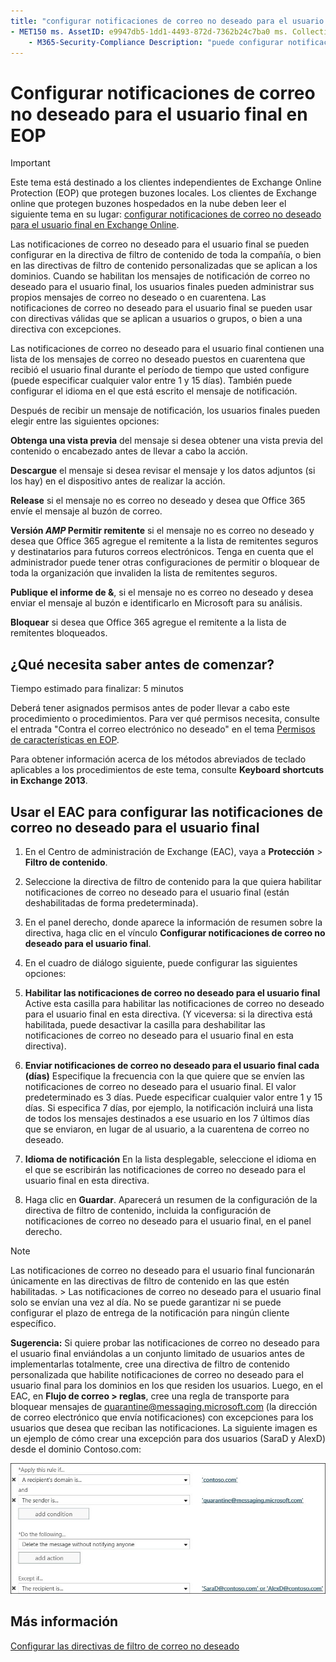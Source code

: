```yaml
---
title: "configurar notificaciones de correo no deseado para el usuario final en EOP" MS. Author: krowley Author: kccross Manager: laurawi ms. Audience: ITPro ms. topic: artículo ms. Service: O365-seccomp ms. Custom: TN2DMC localization_priority: normal Search. appverid:
- MET150 ms. AssetID: e9947db5-1dd1-4493-872d-7362b24c7ba0 ms. Collection:
    - M365-Security-Compliance Description: "puede configurar notificaciones de correo no deseado para el usuario final para la Directiva de filtro de contenido para toda la compañía o para directivas de filtro de contenido personalizadas que se aplican a dominios."
---
```


# <a name="configure-end-user-spam-notifications-in-eop"></a>Configurar notificaciones de correo no deseado para el usuario final en EOP
  
> [!IMPORTANT]
> Este tema está destinado a los clientes independientes de Exchange Online Protection (EOP) que protegen buzones locales. Los clientes de Exchange online que protegen buzones hospedados en la nube deben leer el siguiente tema en su lugar: [configurar notificaciones de correo no deseado para el usuario final en Exchange Online](configure-end-user-spam-notifications-in-exchange-online.md). 
  
Las notificaciones de correo no deseado para el usuario final se pueden configurar en la directiva de filtro de contenido de toda la compañía, o bien en las directivas de filtro de contenido personalizadas que se aplican a los dominios. Cuando se habilitan los mensajes de notificación de correo no deseado para el usuario final, los usuarios finales pueden administrar sus propios mensajes de correo no deseado o en cuarentena. Las notificaciones de correo no deseado para el usuario final se pueden usar con directivas válidas que se aplican a usuarios o grupos, o bien a una directiva con excepciones.
  
Las notificaciones de correo no deseado para el usuario final contienen una lista de los mensajes de correo no deseado puestos en cuarentena que recibió el usuario final durante el período de tiempo que usted configure (puede especificar cualquier valor entre 1 y 15 días). También puede configurar el idioma en el que está escrito el mensaje de notificación.
  
Después de recibir un mensaje de notificación, los usuarios finales pueden elegir entre las siguientes opciones:

**Obtenga una vista previa** del mensaje si desea obtener una vista previa del contenido o encabezado antes de llevar a cabo la acción.

**Descargue** el mensaje si desea revisar el mensaje y los datos adjuntos (si los hay) en el dispositivo antes de realizar la acción.

**Release** si el mensaje no es correo no deseado y desea que Office 365 envíe el mensaje al buzón de correo.

**Versión _AMP_ Permitir remitente** si el mensaje no es correo no deseado y desea que Office 365 agregue el remitente a la lista de remitentes seguros y destinatarios para futuros correos electrónicos. Tenga en cuenta que el administrador puede tener otras configuraciones de permitir o bloquear de toda la organización que invaliden la lista de remitentes seguros.

**Publique el informe de &**, si el mensaje no es correo no deseado y desea enviar el mensaje al buzón e identificarlo en Microsoft para su análisis.

**Bloquear** si desea que Office 365 agregue el remitente a la lista de remitentes bloqueados.
  
## <a name="what-do-you-need-to-know-before-you-begin"></a>¿Qué necesita saber antes de comenzar?
<a name="sectionSection0"> </a>

Tiempo estimado para finalizar: 5 minutos
  
Deberá tener asignados permisos antes de poder llevar a cabo este procedimiento o procedimientos. Para ver qué permisos necesita, consulte el entrada "Contra el correo electrónico no deseado" en el tema [Permisos de características en EOP](eop/feature-permissions-in-eop.md). 
  
Para obtener información acerca de los métodos abreviados de teclado aplicables a los procedimientos de este tema, consulte **Keyboard shortcuts in Exchange 2013**.
  
## <a name="use-the-eac-to-configure-end-user-spam-notifications"></a>Usar el EAC para configurar las notificaciones de correo no deseado para el usuario final

1. En el Centro de administración de Exchange (EAC), vaya a **Protección** \> **Filtro de contenido**.
    
2. Seleccione la directiva de filtro de contenido para la que quiera habilitar notificaciones de correo no deseado para el usuario final (están deshabilitadas de forma predeterminada).
    
3. En el panel derecho, donde aparece la información de resumen sobre la directiva, haga clic en el vínculo **Configurar notificaciones de correo no deseado para el usuario final**. 
    
4. En el cuadro de diálogo siguiente, puede configurar las siguientes opciones:
    
1. **Habilitar las notificaciones de correo no deseado para el usuario final** Active esta casilla para habilitar las notificaciones de correo no deseado para el usuario final en esta directiva. (Y viceversa: si la directiva está habilitada, puede desactivar la casilla para deshabilitar las notificaciones de correo no deseado para el usuario final en esta directiva). 
    
2. **Enviar notificaciones de correo no deseado para el usuario final cada (días)** Especifique la frecuencia con la que quiere que se envíen las notificaciones de correo no deseado para el usuario final. El valor predeterminado es 3 días. Puede especificar cualquier valor entre 1 y 15 días. Si especifica 7 días, por ejemplo, la notificación incluirá una lista de todos los mensajes destinados a ese usuario en los 7 últimos días que se enviaron, en lugar de al usuario, a la cuarentena de correo no deseado. 
    
3. **Idioma de notificación** En la lista desplegable, seleccione el idioma en el que se escribirán las notificaciones de correo no deseado para el usuario final en esta directiva. 
    
5. Haga clic en **Guardar**. Aparecerá un resumen de la configuración de la directiva de filtro de contenido, incluida la configuración de notificaciones de correo no deseado para el usuario final, en el panel derecho.
    
> [!NOTE]
>  Las notificaciones de correo no deseado para el usuario final funcionarán únicamente en las directivas de filtro de contenido en las que estén habilitadas. >  Las notificaciones de correo no deseado para el usuario final solo se envían una vez al día. No se puede garantizar ni se puede configurar el plazo de entrega de la notificación para ningún cliente específico. 
  
 **Sugerencia:** Si quiere probar las notificaciones de correo no deseado para el usuario final enviándolas a un conjunto limitado de usuarios antes de implementarlas totalmente, cree una directiva de filtro de contenido personalizada que habilite notificaciones de correo no deseado para el usuario final para los dominios en los que residen los usuarios. Luego, en el EAC, en **Flujo de correo \> reglas**, cree una regla de transporte para bloquear mensajes de quarantine@messaging.microsoft.com (la dirección de correo electrónico que envía notificaciones) con excepciones para los usuarios que desea que reciban las notificaciones. La siguiente imagen es un ejemplo de cómo crear una excepción para dos usuarios (SaraD y AlexD) desde el dominio Contoso.com: 
  
![Regla de transporte para probar las notificaciones de correo no deseado de usuario final](media/EOP-ESN-testspecificusers.jpg)
  
## <a name="for-more-information"></a>Más información

[Configurar las directivas de filtro de correo no deseado](configure-your-spam-filter-policies.md)
  
